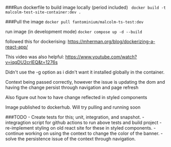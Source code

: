 
###Run dockerfile to build image locally (period included)
` docker build -t malcolm-test-site-container:dev .`

###Pull the image
`docker pull fantominium/malcolm-ts-test:dev`

run image (in development mode)
`docker compose up -d --build`

followed this for dockerising:
https://mherman.org/blog/dockerizing-a-react-app/

This video was also  helpful:
https://www.youtube.com/watch?v=iqqDU2crIEQ&t=1276s

Didn't use the -g option as i didn't want it installed globally in the container.

Context being passed correctly, however the issue is updating the dom and having the change persist through navigation and page refresh

Also figure out how to have change reflected in styled components

Image published to dockerhub. Will try pulling and running soon


###TODO
    - Create tests for this; unit, integration, and snapshot.
    - integragtion script for github actions to run above tests and build project
    - re-implement styling on old react site for these in styled components.
    - continue working on using the context to change the color of the banner.
    - solve the persistence issue of the context through navigation.